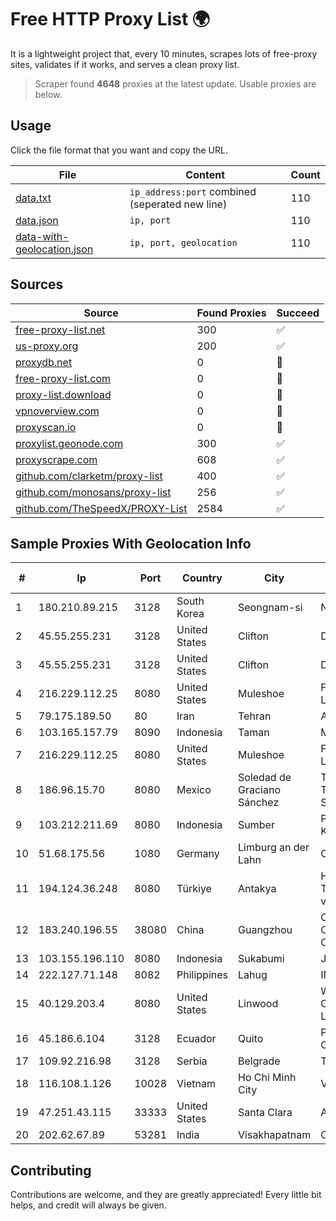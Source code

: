 
# Free HTTP Proxy List 🌍

It is a lightweight project that, every 10 minutes, scrapes lots of free-proxy sites, validates if it works, and serves a clean proxy list.


> Scraper found **4648** proxies at the latest update. Usable proxies are below.

## Usage

Click the file format that you want and copy the URL.


|File|Content|Count|
|----|-------|-----|
|[data.txt](https://raw.githubusercontent.com/themiralay/Proxy-List-World/master/data.txt)|`ip_address:port` combined (seperated new line)|110|
|[data.json](https://raw.githubusercontent.com/themiralay/Proxy-List-World/master/data.json)|`ip, port`|110|
|[data-with-geolocation.json](https://raw.githubusercontent.com/themiralay/Proxy-List-World/master/data-with-geolocation.json)|`ip, port, geolocation`|110|

## Sources

|Source|Found Proxies|Succeed|
|------|-------------|-------|
|[free-proxy-list.net](https://free-proxy-list.net)|300|✅|
|[us-proxy.org](https://www.us-proxy.org)|200|✅|
|[proxydb.net](http://proxydb.net)|0|🚫|
|[free-proxy-list.com](https://free-proxy-list.com/?page=&port=&type%5B%5D=http&type%5B%5D=https&up_time=0&search=Search)|0|🚫|
|[proxy-list.download](https://www.proxy-list.download/HTTP)|0|🚫|
|[vpnoverview.com](https://vpnoverview.com/privacy/anonymous-browsing/free-proxy-servers)|0|🚫|
|[proxyscan.io](https://www.proxyscan.io)|0|🚫|
|[proxylist.geonode.com](https://proxylist.geonode.com/api/proxy-list?limit=300&page=1&sort_by=lastChecked&sort_type=desc&protocols=http,https)|300|✅|
|[proxyscrape.com](https://api.proxyscrape.com/v2/?request=displayproxies&protocol=http&timeout=10000&country=all&ssl=all&anonymity=all)|608|✅|
|[github.com/clarketm/proxy-list](https://raw.githubusercontent.com/clarketm/proxy-list/master/proxy-list-raw.txt)|400|✅|
|[github.com/monosans/proxy-list](https://raw.githubusercontent.com/monosans/proxy-list/main/proxies/http.txt)|256|✅|
|[github.com/TheSpeedX/PROXY-List](https://raw.githubusercontent.com/TheSpeedX/PROXY-List/master/http.txt)|2584|✅|


## Sample Proxies With Geolocation Info

|#|Ip|Port|Country|City|Internet Service Provider|
|-|--|----|-------|----|-------------------------|
|1|180.210.89.215|3128|South Korea|Seongnam-si|NHNCLOUD|
|2|45.55.255.231|3128|United States|Clifton|DigitalOcean, LLC|
|3|45.55.255.231|3128|United States|Clifton|DigitalOcean, LLC|
|4|216.229.112.25|8080|United States|Muleshoe|Five Area Systems, LLC|
|5|79.175.189.50|80|Iran|Tehran|Afranet|
|6|103.165.157.79|8090|Indonesia|Taman|MEGADATA-ISP|
|7|216.229.112.25|8080|United States|Muleshoe|Five Area Systems, LLC|
|8|186.96.15.70|8080|Mexico|Soledad de Graciano Sánchez|Total Play Telecomunicaciones SA De CV|
|9|103.212.211.69|8080|Indonesia|Sumber|Pemerintah Kabupaten Cirebon|
|10|51.68.175.56|1080|Germany|Limburg an der Lahn|OVH SAS|
|11|194.124.36.248|8080|Türkiye|Antakya|High Speed Telekomunikasyon ve Hab. Hiz. Ltd. Sti.|
|12|183.240.196.55|38080|China|Guangzhou|China Mobile Communications Corporation|
|13|103.155.196.110|8080|Indonesia|Sukabumi|JEMBATANDATA|
|14|222.127.71.148|8082|Philippines|Lahug|INNOVE|
|15|40.129.203.4|8080|United States|Linwood|Windstream Communications LLC|
|16|45.186.6.104|3128|Ecuador|Quito|Perez Tito Julio Cesar|
|17|109.92.216.98|3128|Serbia|Belgrade|TELEKOM-SRBIJA|
|18|116.108.1.126|10028|Vietnam|Ho Chi Minh City|Viettel Corporation|
|19|47.251.43.115|33333|United States|Santa Clara|Alibaba Cloud LLC|
|20|202.62.67.89|53281|India|Visakhapatnam|CityOnline Services|



## Contributing

Contributions are welcome, and they are greatly appreciated! Every
little bit helps, and credit will always be given.

